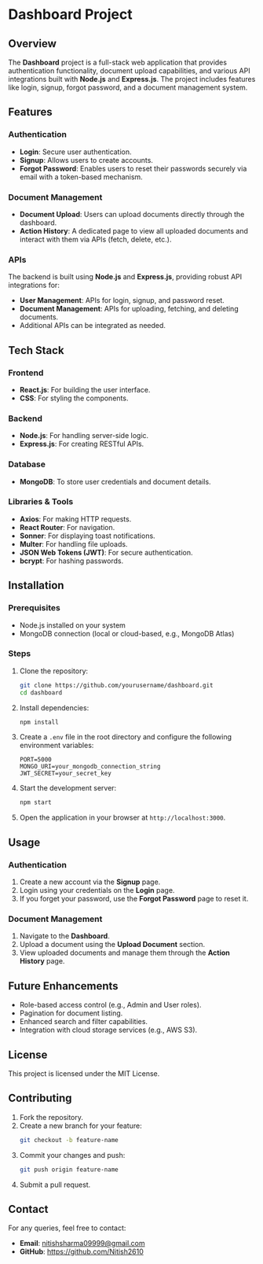 # Dashboard Project

## Overview
The **Dashboard** project is a full-stack web application that provides authentication functionality, document upload capabilities, and various API integrations built with **Node.js** and **Express.js**. The project includes features like login, signup, forgot password, and a document management system.

## Features

### Authentication
- **Login**: Secure user authentication.
- **Signup**: Allows users to create accounts.
- **Forgot Password**: Enables users to reset their passwords securely via email with a token-based mechanism.

### Document Management
- **Document Upload**: Users can upload documents directly through the dashboard.
- **Action History**: A dedicated page to view all uploaded documents and interact with them via APIs (fetch, delete, etc.).

### APIs
The backend is built using **Node.js** and **Express.js**, providing robust API integrations for:
- **User Management**: APIs for login, signup, and password reset.
- **Document Management**: APIs for uploading, fetching, and deleting documents.
- Additional APIs can be integrated as needed.

## Tech Stack

### Frontend
- **React.js**: For building the user interface.
- **CSS**: For styling the components.

### Backend
- **Node.js**: For handling server-side logic.
- **Express.js**: For creating RESTful APIs.

### Database
- **MongoDB**: To store user credentials and document details.

### Libraries & Tools
- **Axios**: For making HTTP requests.
- **React Router**: For navigation.
- **Sonner**: For displaying toast notifications.
- **Multer**: For handling file uploads.
- **JSON Web Tokens (JWT)**: For secure authentication.
- **bcrypt**: For hashing passwords.

## Installation

### Prerequisites
- Node.js installed on your system
- MongoDB connection (local or cloud-based, e.g., MongoDB Atlas)

### Steps
1. Clone the repository:
   ```bash
   git clone https://github.com/yourusername/dashboard.git
   cd dashboard
   ```

2. Install dependencies:
   ```bash
   npm install
   ```

3. Create a `.env` file in the root directory and configure the following environment variables:
   ```env
   PORT=5000
   MONGO_URI=your_mongodb_connection_string
   JWT_SECRET=your_secret_key
   ```

4. Start the development server:
   ```bash
   npm start
   ```

5. Open the application in your browser at `http://localhost:3000`.

## Usage

### Authentication
1. Create a new account via the **Signup** page.
2. Login using your credentials on the **Login** page.
3. If you forget your password, use the **Forgot Password** page to reset it.

### Document Management
1. Navigate to the **Dashboard**.
2. Upload a document using the **Upload Document** section.
3. View uploaded documents and manage them through the **Action History** page.


## Future Enhancements
- Role-based access control (e.g., Admin and User roles).
- Pagination for document listing.
- Enhanced search and filter capabilities.
- Integration with cloud storage services (e.g., AWS S3).

## License
This project is licensed under the MIT License.

## Contributing
1. Fork the repository.
2. Create a new branch for your feature:
   ```bash
   git checkout -b feature-name
   ```
3. Commit your changes and push:
   ```bash
   git push origin feature-name
   ```
4. Submit a pull request.

## Contact
For any queries, feel free to contact:
- **Email**: nitishsharma09999@gmail.com
- **GitHub**: https://github.com/Nitish2610
